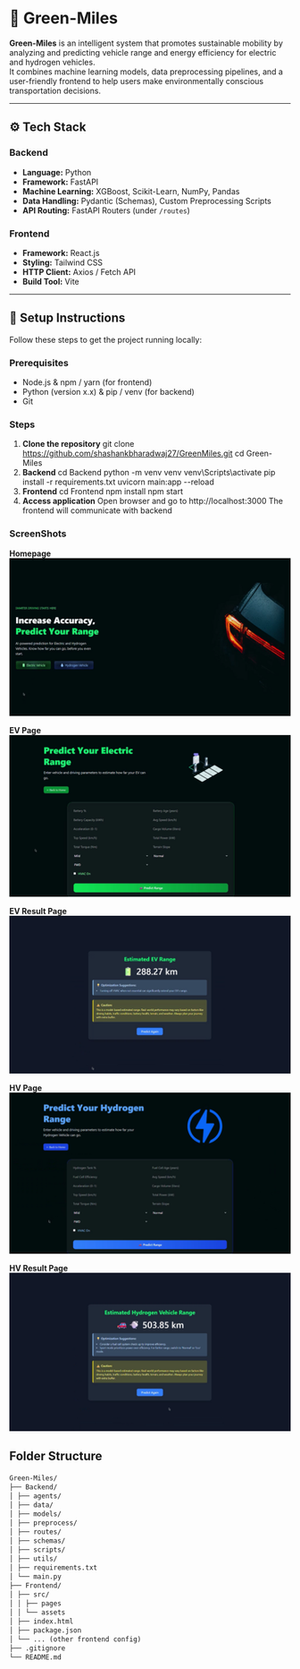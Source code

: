 # 🌱 Green-Miles

**Green-Miles** is an intelligent system that promotes sustainable mobility by analyzing and predicting vehicle range and energy efficiency for electric and hydrogen vehicles.  
It combines machine learning models, data preprocessing pipelines, and a user-friendly frontend to help users make environmentally conscious transportation decisions.

---

## ⚙️ Tech Stack

### **Backend**

- **Language:** Python
- **Framework:** FastAPI
- **Machine Learning:** XGBoost, Scikit-Learn, NumPy, Pandas
- **Data Handling:** Pydantic (Schemas), Custom Preprocessing Scripts
- **API Routing:** FastAPI Routers (under `/routes`)

### **Frontend**

- **Framework:** React.js
- **Styling:** Tailwind CSS
- **HTTP Client:** Axios / Fetch API
- **Build Tool:** Vite

---




## 🚀 Setup Instructions

Follow these steps to get the project running locally:

### Prerequisites

- Node.js & npm / yarn (for frontend)
- Python (version x.x) & pip / venv (for backend)
- Git

### Steps

1. **Clone the repository**
   git clone https://github.com/shashankbharadwaj27/GreenMiles.git
   cd Green-Miles
2. **Backend**
    cd Backend
    python -m venv venv
    venv\Scripts\activate
    pip install -r requirements.txt
    uvicorn main:app --reload
3. **Frontend**
    cd Frontend
    npm install
    npm start
4. **Access application**
    Open browser and go to http://localhost:3000
    The frontend will communicate with backend


### ScreenShots

**Homepage**
![Homepage](assets/home.png)

**EV Page**
![EV Page](assets/ev.png)

**EV Result Page**
![EV Result Page](assets/evresult.png)

**HV Page**
![HV Page](assets/hv.png)

**HV Result Page**
![HV Result Page](assets/hvresult.png)





## Folder Structure

```
Green-Miles/
├── Backend/
│ ├── agents/
│ ├── data/
│ ├── models/
│ ├── preprocess/
│ ├── routes/
│ ├── schemas/
│ ├── scripts/
│ ├── utils/
│ ├── requirements.txt
│ └── main.py
├── Frontend/
│ ├── src/
│ │ ├── pages
│ │ └── assets
│ ├── index.html
│ ├── package.json
│ └── ... (other frontend config)
├── .gitignore
└── README.md
```
